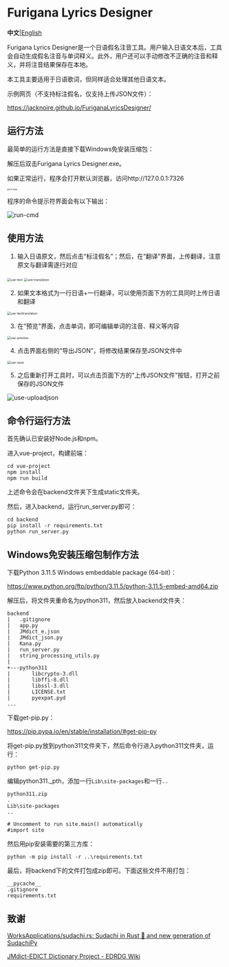 # Furigana Lyrics Designer

**中文**|[English](https://github.com/JackNoire/FuriganaLyricsDesigner/blob/master/README-en.md)

Furigana Lyrics Designer是一个日语假名注音工具。用户输入日语文本后，工具会自动生成假名注音与单词释义。此外，用户还可以手动修改不正确的注音和释义，并将注音结果保存在本地。

本工具主要适用于日语歌词，但同样适合处理其他日语文本。

示例网页（不支持标注假名，仅支持上传JSON文件）：

https://jacknoire.github.io/FuriganaLyricsDesigner/

## 运行方法

最简单的运行方法是直接下载Windows免安装压缩包：



解压后双击Furigana Lyrics Designer.exe。

如果正常运行，程序会打开默认浏览器，访问http://127.0.0.1:7326

<img src="README.assets/run-page.png" alt="run-page" style="zoom:30%;" />

程序的命令提示符界面会有以下输出：

![run-cmd](README.assets/run-cmd.png)

## 使用方法

1. 输入日语原文，然后点击“标注假名”；然后，在“翻译”界面，上传翻译，注意原文与翻译需逐行对应

<img src="README.assets/use-text.png" alt="use-text" style="zoom:50%;" />

<img src="README.assets/use-translation.png" alt="use-translation" style="zoom:50%;" />

2. 如果文本格式为一行日语+一行翻译，可以使用页面下方的工具同时上传日语和翻译

<img src="README.assets/use-texttranslation.png" alt="use-texttranslation" style="zoom:50%;" />

3. 在“预览”界面，点击单词，即可编辑单词的注音、释义等内容

<img src="README.assets/use-preview.png" alt="use-preview" style="zoom:50%;" />

4. 点击界面右侧的“导出JSON”，将修改结果保存至JSON文件中

<img src="README.assets/use-save.png" alt="use-save" style="zoom:50%;" />

5. 之后重新打开工具时，可以点击页面下方的“上传JSON文件”按钮，打开之前保存的JSON文件

![use-uploadjson](README.assets/use-uploadjson.png)

## 命令行运行方法

首先确认已安装好Node.js和npm。

进入vue-project，构建前端：

```
cd vue-project
npm install
npm run build
```

上述命令会在backend文件夹下生成static文件夹。

然后，进入backend，运行run_server.py即可：

```
cd backend
pip install -r requirements.txt
python run_server.py
```

## Windows免安装压缩包制作方法

下载Python 3.11.5 Windows embeddable package (64-bit)：

https://www.python.org/ftp/python/3.11.5/python-3.11.5-embed-amd64.zip

解压后，将文件夹重命名为python311，然后放入backend文件夹：

```
backend
|   .gitignore
|   app.py
|   JMdict_e.json
|   JMdict_json.py
|   Kana.py
|   run_server.py
|   string_processing_utils.py
|
+---python311
|       libcrypto-3.dll
|       libffi-8.dll
|       libssl-3.dll
|       LICENSE.txt
|       pyexpat.pyd
...
```

下载get-pip.py：

https://pip.pypa.io/en/stable/installation/#get-pip-py

将get-pip.py放到python311文件夹下，然后命令行进入python311文件夹，运行：

```
python get-pip.py
```

编辑python311._pth，添加一行`Lib\site-packages`和一行`..`

```
python311.zip
.
Lib\site-packages
..

# Uncomment to run site.main() automatically
#import site

```

然后用pip安装需要的第三方库：

```
python -m pip install -r ..\requirements.txt
```

最后，将backend下的文件打包成zip即可。下面这些文件不用打包：

```
__pycache__
.gitignore
requirements.txt
```

## 致谢

[WorksApplications/sudachi.rs: Sudachi in Rust 🦀 and new generation of SudachiPy](https://github.com/WorksApplications/sudachi.rs)

[JMdict-EDICT Dictionary Project - EDRDG Wiki](https://www.edrdg.org/wiki/index.php/JMdict-EDICT_Dictionary_Project)
